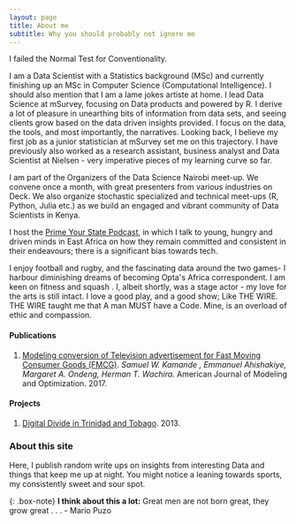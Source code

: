 ```yaml
---
layout: page
title: About me
subtitle: Why you should probably not ignore me
---
```


I failed the Normal Test for Conventionality.

I am a Data Scientist with a Statistics background (MSc) and currently finishing up an MSc in Computer Science (Computational Intelligence). I should also mention that I am a lame jokes artiste at home. I lead Data Science at mSurvey, focusing on Data products and powered by R. I derive a lot of pleasure in unearthing bits of information from data sets, and seeing clients grow based on the data driven insights provided. I focus on the data, the tools, and most importantly, the narratives. Looking back, I believe my first job as a junior statistician at mSurvey set me on this trajectory. I have previously also worked as a research assistant, business analyst and Data Scientist at Nielsen - very imperative pieces of my learning curve so far.

I am part of the Organizers of the Data Science Nairobi meet-up. We convene once a month, with great presenters from various industries on Deck. We also organize stochastic specialized and technical meet-ups (R, Python, Julia etc.) as we build an engaged and vibrant community of Data Scientists in Kenya.

I host the [Prime Your State Podcast](https://soundcloud.com/pys-with-kamande/), in which I talk to young, hungry and driven minds in East Africa on how they remain committed and consistent in their endeavours; there is a significant bias towards tech.

I enjoy football and rugby, and the fascinating data around the two games- I harbour diminishing dreams of becoming Opta's Africa correspondent. I am keen on fitness and squash . I, albeit shortly, was a stage actor - my love for the arts is still intact. I love a good play, and a good show; Like THE WIRE. THE WIRE taught me that A man MUST have a Code. Mine, is an overload of ethic and compassion.

#### Publications
1. [Modeling conversion of Television advertisement for Fast Moving Consumer Goods (FMCG)](http://pubs.sciepub.com/ajmo/5/1/2/index.html). *Samuel W. Kamande , Emmanuel Ahishakiye, Margaret A. Ondeng, Herman T. Wachira.* American Journal of Modeling and Optimization. 2017.

#### Projects
1. [Digital Divide in Trinidad and Tobago](https://tatt.org.tt/Portals/0/documents/Digital%20Divide%20Survey2013_FINAL%2017-01-2014-reduced.pdf). 2013.

### About this site
Here, I publish random write ups on insights from interesting Data and things that keep me up at night. You might notice a leaning towards sports, my consistently sweet and sour spot.

{: .box-note}
**I think about this a lot:** Great men are not born great, they grow great . . . - Mario Puzo

